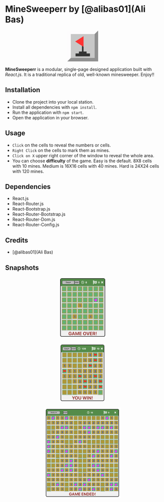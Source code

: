 # MineSweeperr by [@alibas01](Ali Bas)

<p align="center">
  <img style="opacity:0.8;" width="100" height="auto" src="https://raw.githubusercontent.com/alibas01/minesweeper/master/public/mine.png">
</p>


**MineSweeperr** is a modular, single-page designed application built with *React.js*. It is a traditional replica of old, well-known minesweeper. Enjoy!!


## Installation
- Clone the project into your local station.
- Install all dependencies with `npm install`.
- Run the application with `npm start`.
- Open the application in your browser.


## Usage
- ```Click``` on the cells to reveal the numbers or cells.
- ```Right Click``` on the cells to mark them as mines.
- ```Click on X``` upper right corner of the window to reveal the whole area.
- You can choose **difficulty** of the game. Easy is the default. 8X8 cells with 10 mines. Medium is 16X16 cells with 40 mines. Hard is 24X24 cells with 120 mines.

## Dependencies
- React.js
- React-Router.js
- React-Bootstrap.js
- React-Router-Bootstrap.js
- React-Router-Dom.js
- React-Router-Config.js

## Credits
- [@alibas01](Ali Bas)

## Snapshots


<p align="center">
  <img width="150" height="auto" src="https://raw.githubusercontent.com/alibas01/minesweeper/master/assets/gameover.png">
</p>
<p align="center">
  <img width="150" height="auto" src="https://raw.githubusercontent.com/alibas01/minesweeper/master/assets/win.png">
</p>

<p align="center">
  <img width="250" height="auto" src="https://raw.githubusercontent.com/alibas01/minesweeper/master/assets/reveal.png">
</p>